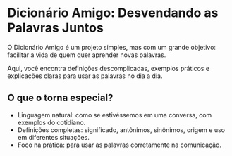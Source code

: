 # Dicionário Amigo: Desvendando as Palavras Juntos

O Dicionário Amigo é um projeto simples, mas com um grande objetivo: facilitar a vida de quem quer aprender novas palavras.

Aqui, você encontra definições descomplicadas, exemplos práticos e explicações claras para usar as palavras no dia a dia.

## O que o torna especial?

 - Linguagem natural: como se estivéssemos em uma conversa, com exemplos do cotidiano.
 - Definições completas: significado, antônimos, sinônimos, origem e uso em diferentes situações.
 - Foco na prática: para usar as palavras corretamente na comunicação.
